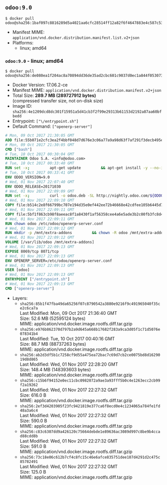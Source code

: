 ## `odoo:9.0`

```console
$ docker pull odoo@sha256:1baf097c8816289d5a4021aa6cfc28514ff12a82f6f4647883e4c587c5347fec
```

-	Manifest MIME: `application/vnd.docker.distribution.manifest.list.v2+json`
-	Platforms:
	-	linux; amd64

### `odoo:9.0` - linux; amd64

```console
$ docker pull odoo@sha256:de080ea1f204ac8a70894dd36de35ad2cbc601c9037d0ec1a844f053073b294c
```

-	Docker Version: 17.06.2-ce
-	Manifest MIME: `application/vnd.docker.distribution.manifest.v2+json`
-	Total Size: **289.7 MB (289727912 bytes)**  
	(compressed transfer size, not on-disk size)
-	Image ID: `sha256:4e1209dcd8dc301f15951a5d41cb3f2f99e29313b61153d2192a87aa60bfbedd`
-	Entrypoint: `["\/entrypoint.sh"]`
-	Default Command: `["openerp-server"]`

```dockerfile
# Mon, 09 Oct 2017 21:30:05 GMT
ADD file:55b071e2cfc3ea2f4bbf048d7d676e3c06a77a9a98d63f7af291f3decb495ec8 in / 
# Mon, 09 Oct 2017 21:30:05 GMT
CMD ["bash"]
# Tue, 10 Oct 2017 00:30:04 GMT
MAINTAINER Odoo S.A. <info@odoo.com>
# Tue, 10 Oct 2017 00:33:40 GMT
RUN set -x;         apt-get update         && apt-get install -y --no-install-recommends             ca-certificates             curl             node-less             python-gevent             python-pip             python-renderpm             python-support             python-watchdog         && curl -o wkhtmltox.deb -SL http://nightly.odoo.com/extra/wkhtmltox-0.12.1.2_linux-jessie-amd64.deb         && echo '40e8b906de658a2221b15e4e8cd82565a47d7ee8 wkhtmltox.deb' | sha1sum -c -         && dpkg --force-depends -i wkhtmltox.deb         && apt-get -y install -f --no-install-recommends         && apt-get purge -y --auto-remove -o APT::AutoRemove::RecommendsImportant=false -o APT::AutoRemove::SuggestsImportant=false npm         && rm -rf /var/lib/apt/lists/* wkhtmltox.deb         && pip install psycogreen==1.0
# Tue, 10 Oct 2017 00:33:41 GMT
ENV ODOO_VERSION=9.0
# Wed, 01 Nov 2017 22:07:40 GMT
ENV ODOO_RELEASE=20171030
# Wed, 01 Nov 2017 22:09:09 GMT
RUN set -x;         curl -o odoo.deb -SL http://nightly.odoo.com/${ODOO_VERSION}/nightly/deb/odoo_${ODOO_VERSION}c.${ODOO_RELEASE}_all.deb         && echo '5062e9422ca76f89eaf3edff49e496ca916fcca5 odoo.deb' | sha1sum -c -         && dpkg --force-depends -i odoo.deb         && apt-get update         && apt-get -y install -f --no-install-recommends         && rm -rf /var/lib/apt/lists/* odoo.deb
# Wed, 01 Nov 2017 22:09:10 GMT
COPY file:b514c2e8f66799bc707e194d35e0ef442ee72b46668e42cdfee105b6445d7eb0 in / 
# Wed, 01 Nov 2017 22:09:11 GMT
COPY file:5bf1f863cb98f8aeeac8f1a8430f1af56358cee4a6e5ade3b2c00fb3fc8d4162 in /etc/odoo/ 
# Wed, 01 Nov 2017 22:09:11 GMT
RUN chown odoo /etc/odoo/openerp-server.conf
# Wed, 01 Nov 2017 22:09:12 GMT
RUN mkdir -p /mnt/extra-addons         && chown -R odoo /mnt/extra-addons
# Wed, 01 Nov 2017 22:09:12 GMT
VOLUME [/var/lib/odoo /mnt/extra-addons]
# Wed, 01 Nov 2017 22:09:13 GMT
EXPOSE 8069/tcp 8071/tcp
# Wed, 01 Nov 2017 22:09:13 GMT
ENV OPENERP_SERVER=/etc/odoo/openerp-server.conf
# Wed, 01 Nov 2017 22:09:13 GMT
USER [odoo]
# Wed, 01 Nov 2017 22:09:13 GMT
ENTRYPOINT ["/entrypoint.sh"]
# Wed, 01 Nov 2017 22:09:13 GMT
CMD ["openerp-server"]
```

-	Layers:
	-	`sha256:85b1f47fba49da65256f07c8790542a3880e9216f9c491965040f35ce2c6ca7a`  
		Last Modified: Mon, 09 Oct 2017 21:36:40 GMT  
		Size: 52.6 MB (52595124 bytes)  
		MIME: application/vnd.docker.image.rootfs.diff.tar.gzip
	-	`sha256:e976b862370d797b2a9d645a668b17682f283a9ca3d05f1c71d5076e078341b4`  
		Last Modified: Tue, 10 Oct 2017 00:40:16 GMT  
		Size: 88.7 MB (88737263 bytes)  
		MIME: application/vnd.docker.image.rootfs.diff.tar.gzip
	-	`sha256:ab2d3df5b1c7258cf9d55a475ea72bac7c69d7cb2ce0075bd8d1629019d8d865`  
		Last Modified: Wed, 01 Nov 2017 22:28:20 GMT  
		Size: 148.4 MB (148393603 bytes)  
		MIME: application/vnd.docker.image.rootfs.diff.tar.gzip
	-	`sha256:c15b6f94152e0ec11cbc0982072a9ae3a93fff5b0c4e1263ecc2cb99f2a19262`  
		Last Modified: Wed, 01 Nov 2017 22:27:32 GMT  
		Size: 616.0 B  
		MIME: application/vnd.docker.image.rootfs.diff.tar.gzip
	-	`sha256:2ef3d4203905f23fc9421819e377ca6f8ecd0e4c1234065a784fe1fd48a3a6c4`  
		Last Modified: Wed, 01 Nov 2017 22:27:32 GMT  
		Size: 590.0 B  
		MIME: application/vnd.docker.image.rootfs.diff.tar.gzip
	-	`sha256:c83c6307dd9a426120c75664debde1e89636ac3089d997c8be9b4ccad88cdd8b`  
		Last Modified: Wed, 01 Nov 2017 22:27:32 GMT  
		Size: 591.0 B  
		MIME: application/vnd.docker.image.rootfs.diff.tar.gzip
	-	`sha256:73c18e06c612b7cf4c8fc15c46e6afce835751dee107d4291d2c475c85782491`  
		Last Modified: Wed, 01 Nov 2017 22:27:32 GMT  
		Size: 125.0 B  
		MIME: application/vnd.docker.image.rootfs.diff.tar.gzip
